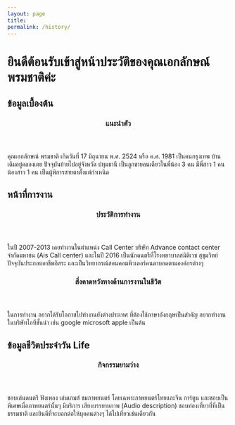 ```yaml
---
layout: page
title:
permalink: /history/
---
```

<h1> ยินดีต้อนรับเข้าสู่หน้าประวัติของคุณเอกลักษณ์ พรมชาติค่ะ </h1>
<section> 
<h2>ข้อมูลเบื้องต้น  </h2>
<article>
<header>
<h3>แนะนำตัว </h3>
</header>
<p>
คุณเอกลักษณ์ พรมชาติ เกิดวันที่ 17 มิถุนายน พ.ศ. 2524 หรือ ค.ศ. 1981 เป็นคนกรุงเทพ บ้านเดิมอยู่คลองเตย ปัจจุบันย้ายไปอยู่จังหวัด ปทุมธานี เป็นลูกชายคนเดียวในพี่น้อง 3 คน มีพี่สาว 1 คน น้องสาว 1 คน เป็นผู้พิการสายตาตั้งแต่กำเหนิด
</p>
</article>
</section>
<section>
<h2> หน้าที่การงาน </h2>
<article>
<header>
<h3> ประวัติการทำงาน </h3>
</header>
<p>
ในปี 2007-2013 เคยทำงานในตำแหน่ง Call Center บริษัท Advance contact center จำกัดมหาชน (Ais Call center) และในปี 2016 เป็นนักดนตรีที่โรงพยาบาลสมิติเวช สุขุมวิทย์ ปัจจุบันประกอบอาชีพอิสระ และเป็นวิทยากรณ์สอนคอมพิวเตอร์คนตาบอดตามองค์กรต่างๆ
</p>
</article>
<article>
<header>
<h3> สิ่งคาดหวังทางด้านการงานในชีวิต </h2>
</header
/p>
ในการทำงาน อยากได้รับโอกาสไปทำงานยังต่างประเทศ ที่ต้องใช้ภาษาอังกฤษเป็นสำคัญ อยากทำงานในบริษัทไอทีชั้นนำ เช่น google microsoft apple เป็นต้น
</p>
</article>
</section>
<section>
<h2>ข้อมูลชีวิตประจำวัน Life </h2>
<article>
<header>
<h3> กิจกรรมยามว่าง </h3>
</header>
<p>
ชอบเล่นดนตรี ฟังเพลง เล่นเกมส์ ชมภาพยนตร์ โดยเฉพาะภาพยนตร์ไทยและจีน การ์ตูน และชอบเป็นพิเศษเมื่อภาพยนตร์นั้นๆ มีบริการ เสียงบรรยายภาพ (Audio description) ชอบท่องเที่ยวที่ที่เป็นธรรมชาติ และยินดีที่จะบอกต่อให้บุคคนต่างๆ ได้ไปเที่ยวเช่นเดียวกัน
</p>
</article>
</section>